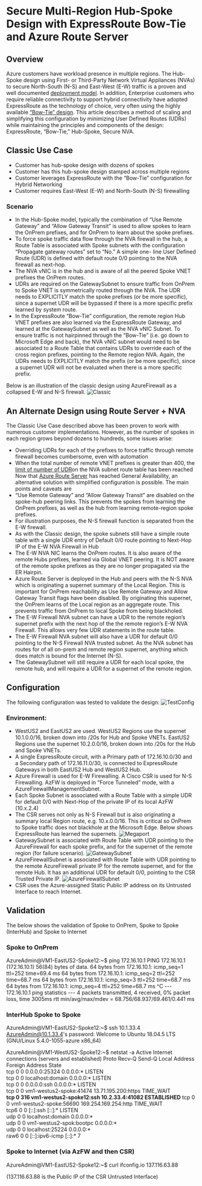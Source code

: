 # Secure Multi-Region Hub-Spoke Design with ExpressRoute Bow-Tie and Azure Route Server
## Overview
Azure customers have workload presence in multiple regions.  The Hub-Spoke design using First- or Third-Party Network Virtual Appliances (NVAs) to secure North-South (N-S) and East-West (E-W) traffic is a proven and well documented [deployment model](https://docs.microsoft.com/en-us/azure/cloud-adoption-framework/ready/azure-best-practices/hub-spoke-network-topology).  In addition, Enterprise customers who require reliable connectivity to support hybrid connectivity have adopted ExpressRoute as the technology of choice, very often using the highly available [“Bow-Tie” design](https://docs.microsoft.com/en-us/azure/expressroute/designing-for-disaster-recovery-with-expressroute-privatepeering#large-distributed-enterprise-network). This article describes a method of scaling and simplifying this configuration by minimizing User Defined Routes (UDRs) while maintaining the principles and components of the design: ExpressRoute, “Bow-Tie,” Hub-Spoke, Secure NVA.
## Classic Use Case
-	Customer has hub-spoke design with dozens of spokes
-	Customer has this hub-spoke design stamped across multiple regions
-	Customer leverages ExpressRoute with the “Bow-Tie” configuration for Hybrid Networking
-	Customer requires East-West (E-W) and North-South (N-S) firewalling
### Scenario
-	In the Hub-Spoke model, typically the combination of “Use Remote Gateway” and “Allow Gateway Transit” is used to allow spokes to learn the OnPrem prefixes, and for OnPrem to learn about the spoke prefixes.  
-	To force spoke traffic data flow through the NVA firewall in the hub, a Route Table is associated with Spoke subnets with the configuration “Propagate gateway routes” set to “No.”  A simple one- line User Defined Route (UDR) is defined with default route 0/0 pointing to the NVA firewall as next-hop.
-	The NVA vNIC is in the hub and is aware of all the peered Spoke VNET prefixes the OnPrem routes. 
-	UDRs are required on the GatewaySubnet to ensure traffic from OnPrem to Spoke VNET is symmetrically routed through the NVA. The UDR needs to EXPLICITLY match the spoke prefixes (or be more specific), since a supernet UDR will be bypassed if there is a more specific prefix learned by system route.
-	In the ExpressRoute “Bow-Tie” configuration, the remote region Hub VNET prefixes are also learned via the ExpressRoute Gateway, and learned at the GatewaySubnet as well as the NVA vNIC Subnet.  To ensure traffic is not hairpinned through the “Bow-Tie” (i.e. go down to Microsoft Edge and back), the NVA vNIC subnet would need to be associated to a Route Table that contains UDRs to override each of the cross region prefixes, pointing to the Remote region NVA.  Again, the UDRs needs to EXPLICITLY match the prefix (or be more specific), since a supernet UDR will not be evaluated when there is a more specific prefix.

Below is an illustration of the classic design using AzureFirewall as a collapsed E-W and N-S firewall.
![Classic](/Diagrams/1-classic.jpg)

## An Alternate Design using Route Server + NVA
The Classic Use Case described above has been proven to work with numerous customer implementations. However, as the number of spokes in each region grows beyond dozens to hundreds, some issues arise:
-	Overriding UDRs for each of the prefixes to force traffic through remote firewall becomes cumbersome, even with automation 
-	When the total number of remote VNET prefixes is greater than 400, the [limit of number of UDR](https://docs.microsoft.com/en-us/azure/azure-resource-manager/management/azure-subscription-service-limits#azure-resource-manager-virtual-networking-limits)on the NVA subnet route table has been reached  
Now that [Azure Route Server](https://docs.microsoft.com/en-us/azure/route-server/overview) has reached General Availability, an alternative solution with simplified configuration is possible.  The main points and caveats are
-	“Use Remote Gateway” and “Allow Gateway Transit” are disabled on the spoke-hub peering links. This prevents the spokes from learning the OnPrem prefixes, as well as the hub from learning remote-region spoke prefixes.
-	For illustration purposes, the N-S firewall function is separated from the E-W firewall. 
-	As with the Classic design, the spoke subnets still have a simple route table with a single UDR entry of Default 0/0 route pointing to Next-Hop IP of the E-W NVA Firewall in Hub
-	The E-W NVA NIC learns the OnPrem routes.  It is also aware of the remote Hubs prefixes, learned via Global VNET peering.  It is NOT aware of the remote spoke prefixes as they are no longer propagated via the ER Hairpin.
-	Azure Route Server is deployed in the Hub and peers with the N-S NVA which is originating a supernet summary of the Local Region.  This is important for OnPrem reachability as Use Remote Gateway and Allow Gateway Transit flags have been disabled.  By originating this supernet, the OnPrem learns of the Local region as an aggregate route.  This prevents traffic from OnPrem to local Spoke from being blackholed. 
-	The E-W Firewall NVA subnet can have a UDR to the remote region’s supernet prefix with the next hop of the the remote region’s E-W NVA Firewall.  This allows very few UDR statements in the route table.
-	The E-W Firewall NVA subnet will also have a UDR for default 0/0 pointing to the N-S Firewall NVA trusted subnet.  As the NVA subnet has routes for of all on-prem and remote region supernet, anything which does match is bound for the Internet (N-S).
-	The GatewaySubnet will still require a UDR for each local spoke, the remote hub, and will require a UDR for a supernet of the remote region.

## Configuration 
The following configuration was tested to validate the design:
![TestConfig](/Diagrams/2-testconfig.jpg)

### Environment:
-	WestUS2 and EastUS2 are used.  WestUS2 Regions use the supernet 10.1.0.0/16, broken down into /20s for Hub and Spoke VNETs.  EastUS2 Regions use the supernet 10.2.0.0/16, broken down into /20s for the Hub and Spoke VNETs.
-	A single ExpressRoute circuit, with a Primary path of 172.16.10.0/30 and a Secondary path of 172.16.11.0/30, is connected to ExpressRoute Gateways in both EastUS2 Hub and WestUS2 Hub.
-	Azure Firewall is used for E-W Firewalling.  A Cisco CSR is used for N-S Firewalling.  AzFW is deployed in “Force Tunneled” mode, with a AzureFirewallManagementSubnet.
-	Each Spoke Subnet is associated with a Route Table with a simple UDR for default 0/0 with Next-Hop of the private IP of its local AzFW (10.x.2.4)
-	The CSR serves not only as N-S Firewall but is also originating a summary local Region route, e.g. 10.x.0.0/16.  This is critical so OnPrem to Spoke traffic does not blackhole at the Microsoft Edge. Below shows ExpressRoute has learned the supernets.
![Megaport](/Diagrams/3-MegaportRT.png)
-	GatewaySubnet is associated with Route Table with UDR pointing to the AzureFirewall for each spoke prefix, and for the supernet of the remote region (for failure scenario).
![GatewaySubnet](/Diagrams/4-GatweaySubnet.png)
-	AzureFirewallSubnet is associated with Route Table with UDR pointing to the remote AzureFirewall private IP for the remote supernet, and for the remote Hub.  It has an additional UDR for default 0/0, pointing to the CSR Trusted Private IP.
![AzureFirewallSubnet](/Diagrams/5-AzureFirewallSubnet.png)
-	CSR uses the Azure-assigned Static Public IP address on its Untrusted Interface to reach Internet.

## Validation
The below shows the validation of Spoke to OnPrem, Spoke to Spoke (InterHub) and Spoke to Internet
### Spoke to OnPrem
AzureAdmin@VM1-EastUS2-Spoke12:~$ ping 172.16.10.1
PING 172.16.10.1 (172.16.10.1) 56(84) bytes of data.
64 bytes from 172.16.10.1: icmp_seq=1 ttl=252 time=69.4 ms
64 bytes from 172.16.10.1: icmp_seq=2 ttl=252 time=68.7 ms
64 bytes from 172.16.10.1: icmp_seq=3 ttl=252 time=68.7 ms
64 bytes from 172.16.10.1: icmp_seq=4 ttl=252 time=68.7 ms
^C
--- 172.16.10.1 ping statistics ---
4 packets transmitted, 4 received, 0% packet loss, time 3005ms
rtt min/avg/max/mdev = 68.756/68.937/69.461/0.441 ms

### InterHub Spoke to Spoke
AzureAdmin@VM1-EastUS2-Spoke12:~$ ssh 10.1.33.4
AzureAdmin@10.1.33.4's password: 
Welcome to Ubuntu 18.04.5 LTS (GNU/Linux 5.4.0-1055-azure x86_64)

AzureAdmin@VM1-WestUS2-Spoke12:~$ netstat -a
Active Internet connections (servers and established)
Proto Recv-Q Send-Q Local Address           Foreign Address         State      
tcp        0      0 0.0.0.0:25324           0.0.0.0:*               LISTEN     
tcp        0      0 localhost:domain        0.0.0.0:*               LISTEN     
tcp        0      0 0.0.0.0:ssh             0.0.0.0:*               LISTEN     
tcp        0      0 vm1-westus2-spoke:41474 13.71.195.200:https     TIME_WAIT  
**tcp        0    316 vm1-westus2-spoke12:ssh 10.2.33.4:41082         ESTABLISHED**
tcp        0      0 vm1-westus2-spoke:56690 169.254.169.254:http    TIME_WAIT  
tcp6       0      0 [::]:ssh                [::]:*                  LISTEN     
udp        0      0 localhost:domain        0.0.0.0:*                          
udp        0      0 vm1-westus2-spok:bootpc 0.0.0.0:*                          
udp        0      0 localhost:25224         0.0.0.0:*                          
raw6       0      0 [::]:ipv6-icmp          [::]:*                  7        

### Spoke to Internet (via AzFW and then CSR)
AzureAdmin@VM1-EastUS2-Spoke12:~$ curl ifconfig.io
137.116.63.88

(137.116.63.88 is the Public IP of the CSR Untrusted Interface)
